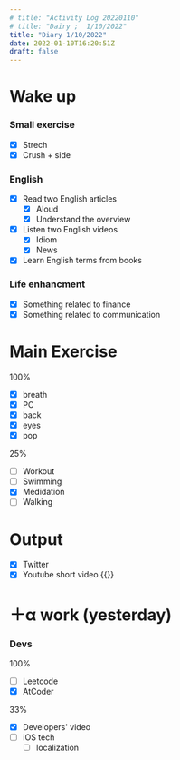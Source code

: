 ```yaml
---
# title: "Activity Log 20220110"
# title: "Dairy ;  1/10/2022"
title: "Diary 1/10/2022"  
date: 2022-01-10T16:20:51Z
draft: false
---
```


# Wake up

### Small exercise

- [x]  Strech
- [x]  Crush + side

### English

- [x]  Read two English articles
    - [x]  Aloud
    - [x]  Understand the overview
- [x]  Listen two English videos
    - [x]  Idiom
    - [x]  News
- [x]  Learn English terms from books

### Life enhancment

- [x]  Something related to finance
- [x]  Something related to communication

# Main Exercise

100%

- [x]  breath
- [x]  PC
- [x]  back
- [x]  eyes
- [x]  pop

25%

- [ ]  Workout
- [ ]  Swimming
- [x]  Medidation
- [ ]  Walking

# Output

- [x]  Twitter
- [x]  Youtube short video {{<youtube UKFA2ZizifI>}}

# ＋α work (yesterday)

### Devs

100%

- [ ]  Leetcode
- [x]  AtCoder

33%

- [x]  Developers' video
- [ ]  iOS tech
    - [ ]  localization